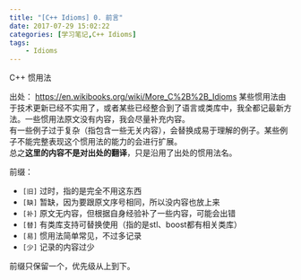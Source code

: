 ```yaml
---
title: "[C++ Idioms] 0. 前言"
date: 2017-07-29 15:02:22
categories: [学习笔记,C++ Idioms]
tags:
    - Idioms
---
```

C++ 惯用法

出处： <https://en.wikibooks.org/wiki/More_C%2B%2B_Idioms>
某些惯用法由于技术更新已经不实用了，或者某些已经整合到了语言或类库中，我全都记最新方法。一些惯用法原文没有内容，我会尽量补充内容。  
有一些例子过于复杂（指包含一些无关内容），会替换成易于理解的例子。某些例子不能完整表现这个惯用法的能力的会进行扩展。  
总之**这里的内容不是对出处的翻译**，只是沿用了出处的惯用法名。

前缀：
* `[旧]` 过时，指的是完全不用这东西
* `[缺]` 暂缺，因为要跟原文序号相同，所以没内容也放上来
* `[补]` 原文无内容，但根据自身经验补了一些内容，可能会出错
* `[替]` 有类库支持可替换使用（指的是stl、boost都有相关类库）
* `[易]` 惯用法简单常见，不过多记录
* `[少]` 记录的内容过少

前缀只保留一个，优先级从上到下。  
